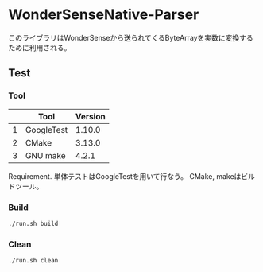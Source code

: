 # WonderSenseNative-Parser

このライブラリはWonderSenseから送られてくるByteArrayを実数に変換するために利用される。
 

## Test
### Tool

| | Tool       | Version |
|-|------------|---------|
|1| GoogleTest | 1.10.0  |
|2| CMake      | 3.13.0  |
|3| GNU make   | 4.2.1   |

Requirement.
単体テストはGoogleTestを用いて行なう。
CMake, makeはビルドツール。


### Build
```sh
./run.sh build
```


### Clean
```sh
./run.sh clean
```

